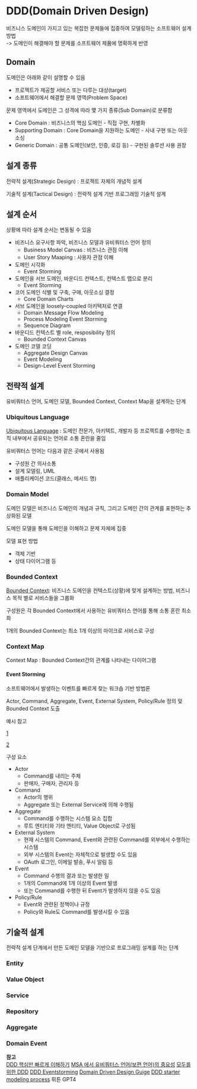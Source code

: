 # DDD(Domain Driven Design)

비즈니스 도메인이 가지고 있는 복잡한 문제들에 집중하여 모델링하는 소프트웨어 설계 방법    
-> 도메인이 해결해야 할 문제를 소프트웨어 제품에 명확하게 반영 

## Domain

도메인은 아래와 같이 설명할 수 있음
* 프로젝트가 제공할 서비스 또는 다루는 대상(target)
* 소프트웨어에서 해결할 문제 영역(Problem Space)

문제 영역에서 도메인은 그 성격에 따라 몇 가지 종류(Sub Domain)로 분류함
* Core Domain : 비즈니스의 핵심 도메인 - 직접 구현, 차별화
* Supporting Domain : Core Domain을 지원하는 도메인 - 사내 구현 또는 아웃 소싱
* Generic Domain : 공통 도메인(보안, 인증, 로깅 등) - 구현된 솔루션 사용 권장

## 설계 종류

전략적 설계(Strategic Design) : 프로젝트 자체의 개념적 설계

기술적 설계(Tactical Design)  : 전략적 설계 기반 프로그래밍 기술적 설계

## 설계 순서

상황에 따라 설계 순서는 변동될 수 있음

- 비즈니스 요구사항 파악, 비즈니스 모델과 유비쿼터스 언어 정의
    - Business Model Canvas : 비즈니스 관점 이해
    - User Story Maaping : 사용자 관점 이해
- 도메인 시각화
    - Event Storming
- 도메인을 서브 도메인, 바운디드 컨텍스트, 컨텍스트 맵으로 분리
    - Event Storming
- 코어 도메인 식별 및 구축, 구매, 아웃소싱 결정
    - Core Domain Charts
- 서브 도메인을 loosely-coupled 아키텍처로 연결
    - Domain Message Flow Modeling
    - Process Modeling Event Storming
    - Sequence Diagram
- 바운디드 컨텍스트 별 role, resposibility 정의
    - Bounded Context Canvas
- 도메인 코델 코딩
    - Aggregate Design Canvas
    - Event Modeling
    - Design-Level Event Storming

## 전략적 설계

유비쿼터스 언어, 도메인 모델, Bounded Context, Context Map을 설계하는 단계

### Ubiquitous Language

[Ubiquitous Language](https://martinfowler.com/bliki/UbiquitousLanguage.html) : 도메인 전문가, 아키텍트, 개발자 등 프로젝트를 수행하는 조직 내부에서 공유되는 언어로 소통 혼란을 줄임

유비쿼터스 언어는 다음과 같은 곳에서 사용됨
- 구성원 간 의사소통
- 설계 모델링, UML
- 애플리케이션 코드(클래스, 메서드 명)

### Domain Model

도메인 모델은 비즈니스 도메인의 개념과 규칙, 그리고 도메인 간의 관계를 표현하는 추상화된 모델 

도메인 모델을 통해 도메인을 이해하고 문제 자체에 집중

모델 표현 방법
- 객체 기반
- 상태 다이어그램 등

### Bounded Context

[Bounded Context](https://martinfowler.com/bliki/BoundedContext.html): 비즈니스 도메인을 컨텍스트(상황)에 맞게 설계하는 방법, 비즈니스 목적 별로 서비스들을 그룹화

구성원은 각 Bounded Context에서 사용하는 유비쿼터스 언어를 통해 소통 혼란 최소화

1개의 Bounded Context는 최소 1개 이상의 마이크로 서비스로 구성

### Context Map

Context Map : Bounded Context간의 관계를 나타내는 다이어그램

#### Event Storming

소프트웨어에서 발생하는 이벤트를 빠르게 찾는 워크숍 기반 방법론

Actor, Command, Aggregate, Event, External System, Policy/Rule 정의 및 Bounded Context 도출

예시 참고

[1](https://tech.junhabaek.net/ddd-%EC%A0%84%EB%9E%B5%EC%A0%81-%EC%84%A4%EA%B3%84-event-storming-%EC%9D%B4%EB%B2%A4%ED%8A%B8-%EC%BB%A4%EB%A7%A8%EB%93%9C-%EC%99%B8%EB%B6%80%EC%84%9C%EB%B9%84%EC%8A%A4-%EC%95%A1%ED%84%B0-23ea8af1f457)

[2](https://happycloud-lee.tistory.com/94)

구성 요소
* Actor
    * Command를 내리는 주체
    * 판매자, 구매자, 관리자 등
* Command
    * Actor의 행위
    * Aggregate 또는 External Service에 의해 수행됨
* Aggregate
    * Command를 수행하는 시스템 요소 집합
    * 루트 엔티티와 기타 엔티티, Value Object로 구성됨
* External System
    * 현재 시스템의 Command, Event와 관련된 Command를 외부에서 수행하는 시스템
    * 외부 시스템의 Event는 자체적으로 발생할 수도 있음
    * OAuth 로그인, 이메일 발송, 푸시 알림 등
* Event
    * Command 수행의 결과 또는 발생한 일 
    * 1개의 Command에 1개 이상의 Event 발생
    * 또는 Command를 수행한 뒤 Event가 발생하지 않을 수도 있음
* Policy/Rule
    * Event와 관련된 정책이나 규정
    * Policy와 Rule도 Command를 발생시킬 수 있음

## 기술적 설계

전략적 설계 단계에서 만든 도메인 모델을 기반으로 프로그래밍 설계를 하는 단계

### Entity

### Value Object

### Service

### Repository

### Aggregate

### Domain Event


**참고**  
[DDD 핵심만 빠르게 이해하기](ttps://happycloud-lee.tistory.com/94)
[MSA 에서 유비쿼터스 언어(보편 언어)의 중요성](https://medium.com/dtevangelist/msa-%EC%97%90%EC%84%9C-%EC%9C%A0%EB%B9%84%EC%BF%BC%ED%84%B0%EC%8A%A4-%EC%96%B8%EC%96%B4-%EB%B3%B4%ED%8E%B8-%EC%96%B8%EC%96%B4-%EC%9D%98-%EC%A4%91%EC%9A%94%EC%84%B1-ca22b96aaeea)
[모두를 위한 DDD](https://blog.doctor-cha.com/introduction-to-domain-driven-design-for-everyone)
[DDD Eventstorming](https://tech.junhabaek.net/ddd-%EC%A0%84%EB%9E%B5%EC%A0%81-%EC%84%A4%EA%B3%84-event-storming-%EC%9D%B4%EB%B2%A4%ED%8A%B8-%EC%BB%A4%EB%A7%A8%EB%93%9C-%EC%99%B8%EB%B6%80%EC%84%9C%EB%B9%84%EC%8A%A4-%EC%95%A1%ED%84%B0-23ea8af1f457)
[Domain Driven Design Guige](https://romanglushach.medium.com/domain-driven-design-ddd-a-guide-to-building-scalable-high-performance-systems-5314a7fe053c)
[DDD starter modeling process](https://ddd-crew.github.io/ddd-starter-modelling-process/)
뤼튼 GPT4

